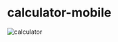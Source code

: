# calculator-mobile
![calculator](https://user-images.githubusercontent.com/80655006/193551792-0b0d9c69-7425-42e3-8892-7b16ef3d5435.png)
